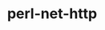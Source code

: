 ---
title: "perl-net-http"
layout: cache
categories: [package, develop]
meta: {"versions": ["6.23"], "compilers": ["oneapi@=2024.2.0"], "oss": ["ubuntu22.04"], "platforms": ["linux"], "targets": ["x86_64_v3"], "stacks": ["e4s-oneapi", "root"], "num_specs": 2, "num_specs_by_stack": {"root": 2, "e4s-oneapi": 2}}
spec_details: [{"hash": "xkcq2yw6btbwl54e2hhngjrsdsyazgkz", "compiler": "oneapi@=2024.2.0", "versions": ["6.23"], "os": "ubuntu22.04", "platform": "linux", "target": "x86_64_v3", "variants": ["build_system=perl"], "stacks": ["root", "e4s-oneapi"], "size": "-", "tarball": "https://binaries.spack.io/develop/build_cache/linux-ubuntu22.04-x86_64_v3/oneapi-2024.2.0/perl-net-http-6.23/linux-ubuntu22.04-x86_64_v3-oneapi-2024.2.0-perl-net-http-6.23-xkcq2yw6btbwl54e2hhngjrsdsyazgkz.spack"}, {"hash": "3rbavfc4lyqqlvidh4px67hzi6tvbkrc", "compiler": "oneapi@=2024.2.0", "versions": ["6.23"], "os": "ubuntu22.04", "platform": "linux", "target": "x86_64_v3", "variants": ["build_system=perl"], "stacks": ["root", "e4s-oneapi"], "size": "-", "tarball": "https://binaries.spack.io/develop/build_cache/linux-ubuntu22.04-x86_64_v3/oneapi-2024.2.0/perl-net-http-6.23/linux-ubuntu22.04-x86_64_v3-oneapi-2024.2.0-perl-net-http-6.23-3rbavfc4lyqqlvidh4px67hzi6tvbkrc.spack"}]
---